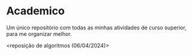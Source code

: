 # Academico
Um único repositório com todas as minhas atividades de curso superior, para me organizar melhor.

<reposição de algoritmos (06/04/2024)> 
